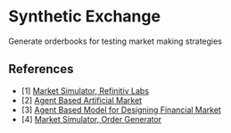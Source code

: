 # Synthetic Exchange #

Generate orderbooks for testing market making strategies

## References ###

- [1] [Market Simulator, Refinitiv Labs](https://www.simudyne.com/wp-content/uploads/2019/06/Simudyne-Refinitiv-Paper.pdf)
- [2] [Agent Based Artificial Market](https://www.researchgate.net/publication/332054688_An_Agent-Based_Artificial_Market_Model_for_Studying_the_Bitcoin_Trading)
- [3] [Agent Based Model for Designing Financial Market](https://arxiv.org/pdf/1906.06000.pdf)
- [4] [Market Simulator, Order Generator](https://github.com/Bobbakov/orderGenerator)
